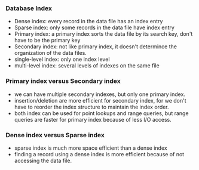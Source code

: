 
### Database Index
 * Dense index: every record in the data file has an index entry
 * Sparse index: only some records in the data file have index entry
 * Primary index: a primary index sorts the data file by its search key, don't have to be the primary key
 * Secondary index: not like primary index, it doesn't determince the organization of the data files.
 * single-level index: only one index level
 * multi-level index: several levels of indexes on the same file

### Primary index versus Secondary index
 * we can have multiple secondary indexes, but only one primary index.
 * insertion/deletion are more efficient for secondary index, for we don't have to reorder the index structure to maintain the index order. 
 * both index can be used for point lookups and range queries, but range queries are faster for primary index because of less I/O access.

### Dense index versus Sparse index
 * sparse index is much more space efficient than a dense index
 * finding a record using a dense index is more efficient because of not accessing the data file.













